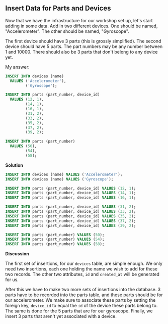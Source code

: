## Insert Data for Parts and Devices

Now that we have the infrastructure for our workshop set up, let's start adding in some data. Add in two different devices. One should be named, "Accelerometer". The other should be named, "Gyroscope".

The first device should have 3 parts (this is grossly simplified). The second device should have 5 parts. The part numbers may be any number between 1 and 10000. There should also be 3 parts that don't belong to any device yet.


My answer:
```sql
INSERT INTO devices (name)
  VALUES ('Accelerometer'), 
         ('Gyroscope');

INSERT INTO parts (part_number, device_id)
  VALUES (12, 1),
         (14, 1),
         (16, 1),
         (31, 2),
         (33, 2),
         (35, 2),
         (37, 2),
         (39, 2);

INSERT INTO parts (part_number)
  VALUES (50),
         (54),
         (58);
```


**Solution**

```sql
INSERT INTO devices (name) VALUES ('Accelerometer');
INSERT INTO devices (name) VALUES ('Gyroscope');

INSERT INTO parts (part_number, device_id) VALUES (12, 1);
INSERT INTO parts (part_number, device_id) VALUES (14, 1);
INSERT INTO parts (part_number, device_id) VALUES (16, 1);

INSERT INTO parts (part_number, device_id) VALUES (31, 2);
INSERT INTO parts (part_number, device_id) VALUES (33, 2);
INSERT INTO parts (part_number, device_id) VALUES (35, 2);
INSERT INTO parts (part_number, device_id) VALUES (37, 2);
INSERT INTO parts (part_number, device_id) VALUES (39, 2);

INSERT INTO parts (part_number) VALUES (50);
INSERT INTO parts (part_number) VALUES (54);
INSERT INTO parts (part_number) VALUES (58);
```

**Discussion**

The first set of insertions, for our `devices` table, are simple enough. We only need two insertions, each one holding the name we wish to add for these two records. The other two attributes, `id` and `created_at` will be generated for us.

After this we have to make two more sets of insertions into the database. 3 parts have to be recorded into the parts table, and these parts should be for our accelerometer. We make sure to associate these parts by setting the foreign key, `device_id` to equal the `id` of the device these parts belong to. The same is done for the 5 parts that are for our gyroscope. Finally, we insert 3 parts that aren't yet associated with a device.
